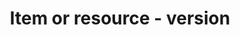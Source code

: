 ---
title: 'Item or resource - version'
field: 'is.extent.version'
slug: 'resource-description-version'
description: 'Version number'
comment: 'Only if explicitly mentioned on the resource'
required: False
policy: 'Free value. Single value only.'
---